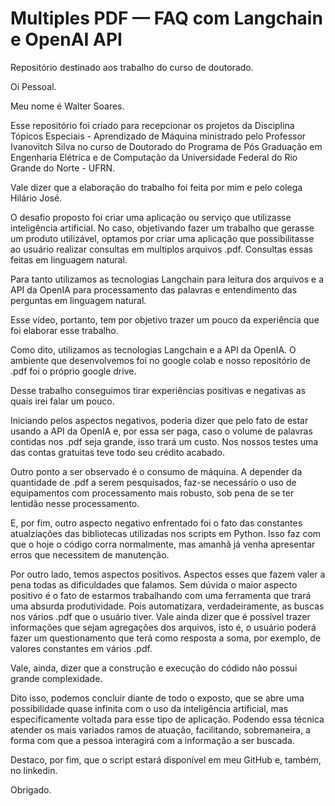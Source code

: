 # Multiples PDF — FAQ com Langchain e OpenAI API
Repositório destinado aos trabalho do curso de doutorado.



Oi Pessoal.

Meu nome é Walter Soares. 

Esse repositório foi criado para recepcionar os projetos da Disciplina Tópicos Especiais - Aprendizado de Máquina ministrado pelo Professor Ivanovitch Silva no curso de Doutorado do Programa de Pós Graduação em Engenharia Elétrica e de Computação da Universidade Federal do Rio Grande do Norte - UFRN.

Vale dizer que a elaboração do trabalho foi feita por mim e pelo colega Hilário José.

O desafio proposto foi criar uma aplicação ou serviço que utilizasse inteligência artificial. No caso, objetivando fazer um trabalho que gerasse um produto utilizável, optamos por criar uma aplicação que possibilitasse ao usuário realizar consultas em multiplos arquivos .pdf. Consultas essas feitas em linguagem natural.

Para tanto utilizamos as tecnologias Langchain para leitura dos arquivos e a API da OpenIA para processamento das palavras e entendimento das perguntas em linguagem natural.

Esse vídeo, portanto, tem por objetivo trazer um pouco da experiência que foi elaborar esse trabalho.

Como dito, utilizamos as tecnologias Langchain e a API da OpenIA. O ambiente que desenvolvemos foi no google colab e nosso repositório de .pdf foi o próprio google drive.

Desse trabalho conseguimos tirar experiências positivas e negativas as quais irei falar um pouco.

Iniciando pelos aspectos negativos, poderia dizer que pelo fato de estar usando a API da OpenIA e, por essa ser paga, caso o volume de palavras contidas nos .pdf seja grande, isso trará um custo. Nos nossos testes uma das contas gratuitas teve todo seu crédito acabado. 

Outro ponto a ser observado é o consumo de máquina. A depender da quantidade de .pdf a serem pesquisados, faz-se necessário o uso de equipamentos com processamento mais robusto, sob pena de se ter lentidão nesse processamento. 

E, por fim, outro aspecto negativo enfrentado foi o fato das constantes atualziações das bibliotecas utilizadas nos scripts em Python. Isso faz com que o hoje o código corra normalmente, mas amanhã já venha apresentar erros que necessitem de manutenção.

Por outro lado, temos aspectos positivos. Aspectos esses que fazem valer a pena todas as dificuldades que falamos. Sem dúvida o maior aspecto positivo é o fato de estarmos trabalhando com uma ferramenta que trará uma absurda produtividade. Pois automatizara, verdadeiramente, as buscas nos vários .pdf que o usuário tiver. Vale ainda dizer que é possível trazer informações que sejam agregações dos arquivos, isto é, o usuário poderá fazer um questionamento que terá como resposta a soma, por exemplo, de valores constantes em vários .pdf.

Vale, ainda, dizer que a construção e execução do códido não possui grande complexidade. 

Dito isso, podemos concluir diante de todo o exposto, que se abre uma possibilidade quase infinita com o uso da inteligência artificial, mas especificamente voltada para esse tipo de aplicação. Podendo essa técnica atender os mais variados ramos de atuação, facilitando, sobremaneira, a forma com que a pessoa interagirá com a informação a ser buscada.

Destaco, por fim, que o script estará disponível em meu GitHub e, também, no linkedin.

Obrigado.
